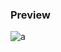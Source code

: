 ### Preview
![a](https://github.com/Eazvy/UILibs/blob/main/ESP/XCT/Screenshot%202023-06-22%20113840.png?raw=true)
